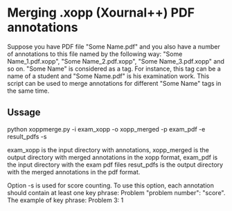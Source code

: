 # Merging .xopp (Xournal++) PDF annotations
Suppose you have PDF file "Some Name.pdf" and you also have a number of annotations to this file named by the following way:
"Some Name_1.pdf.xopp", "Some Name_2.pdf.xopp", "Some Name_3.pdf.xopp" and so on.
"Some Name" is considered as a tag. For instance, this tag can be a name of a student and "Some Name.pdf" is his examination work. This script can be used to merge annotations for different "Some Name" tags in the same time.

## Ussage

python xoppmerge.py -i exam\_xopp -o xopp\_merged -p exam\_pdf -e result\_pdfs -s

exam\_xopp is the input directory with annotations,
xopp\_merged is the output directory with merged annotations in the xopp format,
exam\_pdf is the input directory with the exam pdf files
resut\_pdfs is the output directory with the merged annotations in the pdf format.

Option -s is used for score counting. To use this option, each annotation should contain at least one key phrase:
Problem "problem number": "score". The example of key phrase:
Problem 3: 1
